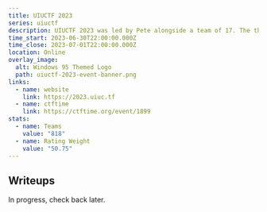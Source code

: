 ```yaml
---
title: UIUCTF 2023
series: uiuctf
description: UIUCTF 2023 was led by Pete alongside a team of 17. The theme was Windows 95.
time_start: 2023-06-30T22:00:00.000Z
time_close: 2023-07-01T22:00:00.000Z
location: Online
overlay_image:
  alt: Windows 95 Themed Logo
  path: uiuctf-2023-event-banner.png
links:
  - name: website
    link: https://2023.uiuc.tf
  - name: ctftime
    link: https://ctftime.org/event/1899
stats:
  - name: Teams
    value: "818"
  - name: Rating Weight
    value: "50.75"
---
```


## Writeups

In progress, check back later.

